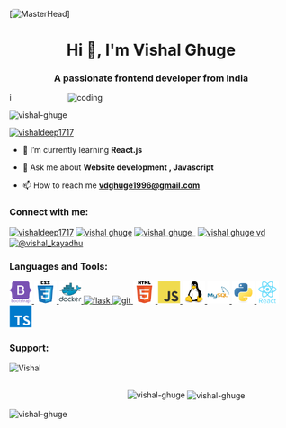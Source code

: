 [![MasterHead](https://www.google.com/url?sa=i&url=https%3A%2F%2Fstock.adobe.com%2Fsearch%3Fk%3Dfront%2Bend%2Bdeveloper&psig=AOvVaw3K6hih7Kx0GxYBh42vP91K&ust=1666104186485000&source=images&cd=vfe&ved=0CA0QjRxqFwoTCLChhvO_5_oCFQAAAAAdAAAAABAO)]
<h1 align="center">Hi 👋, I'm Vishal Ghuge</h1>
<h3 align="center">A passionate frontend developer from India</h3>
<img align="right"  width="400" src="https://www.google.com/url?sa=i&url=https%3A%2F%2Fmedium.com%2Fswlh%2Fwhat-is-dx-developer-experience-401a0e44a9d9&psig=AOvVaw0JiqTEznfjrltnTty2Ynvi&ust=1666103757320000&source=images&cd=vfe&ved=0CA0QjRxqFwoTCMinoaa-5_oCFQAAAAAdAAAAABAn" alt="coding" srcset="">
i

<p align="left"> <img src="https://komarev.com/ghpvc/?username=vishal-ghuge&label=Profile%20views&color=0e75b6&style=flat" alt="vishal-ghuge" /> </p>

<p align="left"> <a href="https://twitter.com/vishaldeep1717" target="blank"><img src="https://img.shields.io/twitter/follow/vishaldeep1717?logo=twitter&style=for-the-badge" alt="vishaldeep1717" /></a> </p>

- 🌱 I’m currently learning **React.js**

- 💬 Ask me about **Website development , Javascript**

- 📫 How to reach me **vdghuge1996@gmail.com**

<h3 align="left">Connect with me:</h3>
<p align="left">
<a href="https://twitter.com/vishaldeep1717" target="blank"><img align="center" src="https://raw.githubusercontent.com/rahuldkjain/github-profile-readme-generator/master/src/images/icons/Social/twitter.svg" alt="vishaldeep1717" height="30" width="40" /></a>
<a href="https://fb.com/vishal ghuge" target="blank"><img align="center" src="https://raw.githubusercontent.com/rahuldkjain/github-profile-readme-generator/master/src/images/icons/Social/facebook.svg" alt="vishal ghuge" height="30" width="40" /></a>
<a href="https://instagram.com/vishal_ghuge_" target="blank"><img align="center" src="https://raw.githubusercontent.com/rahuldkjain/github-profile-readme-generator/master/src/images/icons/Social/instagram.svg" alt="vishal_ghuge_" height="30" width="40" /></a>
<a href="https://www.youtube.com/c/vishal ghuge vd" target="blank"><img align="center" src="https://raw.githubusercontent.com/rahuldkjain/github-profile-readme-generator/master/src/images/icons/Social/youtube.svg" alt="vishal ghuge vd" height="30" width="40" /></a>
<a href="https://www.hackerrank.com/@vishal_kayadhu" target="blank"><img align="center" src="https://raw.githubusercontent.com/rahuldkjain/github-profile-readme-generator/master/src/images/icons/Social/hackerrank.svg" alt="@vishal_kayadhu" height="30" width="40" /></a>
</p>

<h3 align="left">Languages and Tools:</h3>
<p align="left"> <a href="https://getbootstrap.com" target="_blank" rel="noreferrer"> <img src="https://raw.githubusercontent.com/devicons/devicon/master/icons/bootstrap/bootstrap-plain-wordmark.svg" alt="bootstrap" width="40" height="40"/> </a> <a href="https://www.w3schools.com/css/" target="_blank" rel="noreferrer"> <img src="https://raw.githubusercontent.com/devicons/devicon/master/icons/css3/css3-original-wordmark.svg" alt="css3" width="40" height="40"/> </a> <a href="https://www.docker.com/" target="_blank" rel="noreferrer"> <img src="https://raw.githubusercontent.com/devicons/devicon/master/icons/docker/docker-original-wordmark.svg" alt="docker" width="40" height="40"/> </a> <a href="https://flask.palletsprojects.com/" target="_blank" rel="noreferrer"> <img src="https://www.vectorlogo.zone/logos/pocoo_flask/pocoo_flask-icon.svg" alt="flask" width="40" height="40"/> </a> <a href="https://git-scm.com/" target="_blank" rel="noreferrer"> <img src="https://www.vectorlogo.zone/logos/git-scm/git-scm-icon.svg" alt="git" width="40" height="40"/> </a> <a href="https://www.w3.org/html/" target="_blank" rel="noreferrer"> <img src="https://raw.githubusercontent.com/devicons/devicon/master/icons/html5/html5-original-wordmark.svg" alt="html5" width="40" height="40"/> </a> <a href="https://developer.mozilla.org/en-US/docs/Web/JavaScript" target="_blank" rel="noreferrer"> <img src="https://raw.githubusercontent.com/devicons/devicon/master/icons/javascript/javascript-original.svg" alt="javascript" width="40" height="40"/> </a> <a href="https://www.linux.org/" target="_blank" rel="noreferrer"> <img src="https://raw.githubusercontent.com/devicons/devicon/master/icons/linux/linux-original.svg" alt="linux" width="40" height="40"/> </a> <a href="https://www.mysql.com/" target="_blank" rel="noreferrer"> <img src="https://raw.githubusercontent.com/devicons/devicon/master/icons/mysql/mysql-original-wordmark.svg" alt="mysql" width="40" height="40"/> </a> <a href="https://www.python.org" target="_blank" rel="noreferrer"> <img src="https://raw.githubusercontent.com/devicons/devicon/master/icons/python/python-original.svg" alt="python" width="40" height="40"/> </a> <a href="https://reactjs.org/" target="_blank" rel="noreferrer"> <img src="https://raw.githubusercontent.com/devicons/devicon/master/icons/react/react-original-wordmark.svg" alt="react" width="40" height="40"/> </a> <a href="https://www.typescriptlang.org/" target="_blank" rel="noreferrer"> <img src="https://raw.githubusercontent.com/devicons/devicon/master/icons/typescript/typescript-original.svg" alt="typescript" width="40" height="40"/> </a> </p>

<h3 align="left">Support:</h3>
<p><a href="https://www.buymeacoffee.com/Vishal"> <img align="left" src="https://cdn.buymeacoffee.com/buttons/v2/default-yellow.png" height="50" width="210" alt="Vishal" /></a></p><br><br>

<p><img align="left" src="https://github-readme-stats.vercel.app/api/top-langs?username=vishal-ghuge&show_icons=true&locale=en&layout=compact" alt="vishal-ghuge" /></p>

<p>&nbsp;<img align="center" src="https://github-readme-stats.vercel.app/api?username=vishal-ghuge&show_icons=true&locale=en" alt="vishal-ghuge" /></p>

<p><img align="center" src="https://github-readme-streak-stats.herokuapp.com/?user=vishal-ghuge&" alt="vishal-ghuge" /></p>
